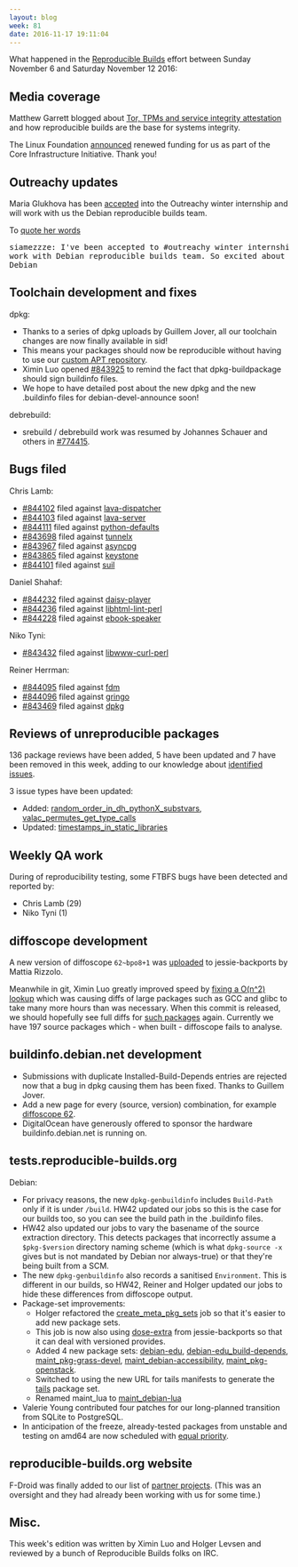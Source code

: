 ```yaml
---
layout: blog
week: 81
date: 2016-11-17 19:11:04
---
```


What happened in the [Reproducible
Builds](https://wiki.debian.org/ReproducibleBuilds) effort between Sunday
November 6 and Saturday November 12 2016:


Media coverage
--------------

Matthew Garrett blogged about [Tor, TPMs and service integrity
attestation](https://mjg59.dreamwidth.org/45602.html) and how reproducible
builds are the base for systems integrity.

The Linux Foundation
[announced](https://www.coreinfrastructure.org/news/announcements/2016/11/linux-foundations-core-infrastructure-initiative-renews-funding)
renewed funding for us as part of the Core Infrastructure Initiative. Thank
you!


Outreachy updates
-----------------

Maria Glukhova has been
[accepted](https://wiki.gnome.org/Outreachy/2016/DecemberMarch#Debian) into the
Outreachy winter internship and will work with us the Debian reproducible
builds team.

To [quote her words](https://twitter.com/siamezzze/status/796063767180275712)

<pre>siamezzze: I've been accepted to #outreachy winter internship - going to
work with Debian reproducible builds team. So excited about that! <3
Debian</pre>


Toolchain development and fixes
-------------------------------

dpkg:

* Thanks to a series of dpkg uploads by Guillem Jover, all our toolchain
  changes are now finally available in sid!
* This means your packages should now be reproducible without having to use our
  [custom APT
  repository](https://tests.reproducible-builds.org/debian/index_repositories.html).
* Ximin Luo opened <a href="https://bugs.debian.org/843925">#843925</a> to remind the fact that dpkg-buildpackage
  should sign buildinfo files.
* We hope to have detailed post about the new dpkg and the new .buildinfo files
  for debian-devel-announce soon!

debrebuild:

* srebuild / debrebuild work was resumed by Johannes Schauer and others in
  <a href="https://bugs.debian.org/774415">#774415</a>.


Bugs filed
----------

Chris Lamb:

* <a href="https://bugs.debian.org/844102">#844102</a> filed against <a href="https://tracker.debian.org/pkg/lava-dispatcher">lava-dispatcher</a>
* <a href="https://bugs.debian.org/844103">#844103</a> filed against <a href="https://tracker.debian.org/pkg/lava-server">lava-server</a>
* <a href="https://bugs.debian.org/844111">#844111</a> filed against <a href="https://tracker.debian.org/pkg/python-defaults">python-defaults</a>
* <a href="https://bugs.debian.org/843698">#843698</a> filed against <a href="https://tracker.debian.org/pkg/tunnelx">tunnelx</a>
* <a href="https://bugs.debian.org/843967">#843967</a> filed against <a href="https://tracker.debian.org/pkg/asyncpg">asyncpg</a>
* <a href="https://bugs.debian.org/843865">#843865</a> filed against <a href="https://tracker.debian.org/pkg/keystone">keystone</a>
* <a href="https://bugs.debian.org/844101">#844101</a> filed against <a href="https://tracker.debian.org/pkg/suil">suil</a>

Daniel Shahaf:

* <a href="https://bugs.debian.org/844232">#844232</a> filed against <a href="https://tracker.debian.org/pkg/daisy-player">daisy-player</a>
* <a href="https://bugs.debian.org/844236">#844236</a> filed against <a href="https://tracker.debian.org/pkg/libhtml-lint-perl">libhtml-lint-perl</a>
* <a href="https://bugs.debian.org/844228">#844228</a> filed against <a href="https://tracker.debian.org/pkg/ebook-speaker">ebook-speaker</a>

Niko Tyni:

* <a href="https://bugs.debian.org/843432">#843432</a> filed against <a href="https://tracker.debian.org/pkg/libwww-curl-perl">libwww-curl-perl</a>

Reiner Herrman:

* <a href="https://bugs.debian.org/844095">#844095</a> filed against <a href="https://tracker.debian.org/pkg/fdm">fdm</a>
* <a href="https://bugs.debian.org/844096">#844096</a> filed against <a href="https://tracker.debian.org/pkg/gringo">gringo</a>
* <a href="https://bugs.debian.org/843469">#843469</a> filed against <a href="https://tracker.debian.org/pkg/dpkg">dpkg</a>


Reviews of unreproducible packages
----------------------------------

136 package reviews have been added, 5 have been updated and 7 have been
removed in this week, adding to our knowledge about [identified
issues](https://tests.reproducible-builds.org/debian/index_issues.html).

3 issue types have been updated:

 * Added: <a href="https://tests.reproducible-builds.org/issues/unstable/random_order_in_dh_pythonX_substvars_issue.html">random_order_in_dh_pythonX_substvars</a>, <a href="https://tests.reproducible-builds.org/issues/unstable/valac_permutes_get_type_calls_issue.html">valac_permutes_get_type_calls</a>
 * Updated: <a href="https://tests.reproducible-builds.org/issues/unstable/timestamps_in_static_libraries_issue.html">timestamps_in_static_libraries</a>


Weekly QA work
--------------

During of reproducibility testing, some FTBFS bugs have been detected and
reported by:

 * Chris Lamb (29)
 * Niko Tyni (1)


diffoscope development
----------------------

A new version of diffoscope `62~bpo8+1` was
[uploaded](http://metadata.ftp-master.debian.org/changelogs/main/d/diffoscope/diffoscope_62~bpo8+1_changelog)
to jessie-backports by Mattia Rizzolo.

Meanwhile in git, Ximin Luo greatly improved speed by [fixing a O(n^2)
lookup](https://anonscm.debian.org/git/reproducible/diffoscope.git/commit/?id=deb8aea)
which was causing diffs of large packages such as GCC and glibc to take many
more hours than was necessary. When this commit is released, we should
hopefully see full diffs for [such
packages](https://tests.reproducible-builds.org/debian/index_breakages.html)
again. Currently we have 197 source packages which - when built - diffoscope
fails to analyse.


buildinfo.debian.net development
--------------------------------

 * Submissions with duplicate Installed-Build-Depends entries are rejected now
   that a bug in dpkg causing them has been fixed. Thanks to Guillem Jover.
 * Add a new page for every (source, version) combination, for example
   [diffoscope 62](https://buildinfo.debian.net/sources/diffoscope/62).
 * DigitalOcean have generously offered to sponsor the hardware
   buildinfo.debian.net is running on.


tests.reproducible-builds.org
-----------------------------

Debian:

 * For privacy reasons, the new `dpkg-genbuildinfo` includes `Build-Path` only
   if it is under `/build`. HW42 updated our jobs so this is the case for our
   builds too, so you can see the build path in the .buildinfo files.
 * HW42 also updated our jobs to vary the basename of the source extraction
   directory. This detects packages that incorrectly assume a `$pkg-$version`
   directory naming scheme (which is what `dpkg-source -x` gives but is not
   mandated by Debian nor always-true) or that they're being built from a SCM.
 * The new `dpkg-genbuildinfo` also records a sanitised `Environment`. This is
   different in our builds, so HW42, Reiner and Holger updated our jobs to hide
   these differences from diffoscope output.
 * Package-set improvements:
   * Holger refactored the
     [create_meta_pkg_sets](https://jenkins.debian.net/view/reproducible/job/reproducible_create_meta_pkg_sets/)
     job so that it's easier to add new package sets.
   * This job is now also using <a href="https://tracker.debian.org/pkg/dose-extra">dose-extra</a> from jessie-backports so
     that it can deal with versioned provides.
   * Added 4 new package sets: <a href="https://tests.reproducible-builds.org/debian/unstable/amd64/pkg_set_debian-edu.html">debian-edu</a>, <a href="https://tests.reproducible-builds.org/debian/unstable/amd64/pkg_set_debian-edu_build-depends.html">debian-edu_build-depends</a>, <a href="https://tests.reproducible-builds.org/debian/unstable/amd64/pkg_set_maint_pkg-grass-devel.html">maint_pkg-grass-devel</a>, <a href="https://tests.reproducible-builds.org/debian/unstable/amd64/pkg_set_maint_debian-accessibility.html">maint_debian-accessibility</a>, <a href="https://tests.reproducible-builds.org/debian/unstable/amd64/pkg_set_maint_pkg-openstack.html">maint_pkg-openstack</a>.
   * Switched to using the new URL for tails manifests to generate the
     <a href="https://tests.reproducible-builds.org/debian/unstable/amd64/pkg_set_tails.html">tails</a> package set.
   * Renamed maint_lua to <a href="https://tests.reproducible-builds.org/debian/unstable/amd64/pkg_set_maint_debian-lua.html">maint_debian-lua</a>
 * Valerie Young contributed four patches for our long-planned transition from
   SQLite to PostgreSQL.
 * In anticipation of the freeze, already-tested packages from unstable
   and testing on amd64 are now scheduled with [equal
   priority](https://tests.reproducible-builds.org/debian/index_performance.html).


reproducible-builds.org website
-------------------------------

F-Droid was finally added to our list of [partner
projects](https://reproducible-builds.org/who/). (This was an oversight and
they had already been working with us for some time.)


Misc.
-----

This week's edition was written by Ximin Luo and Holger Levsen and reviewed by
a bunch of Reproducible Builds folks on IRC.
